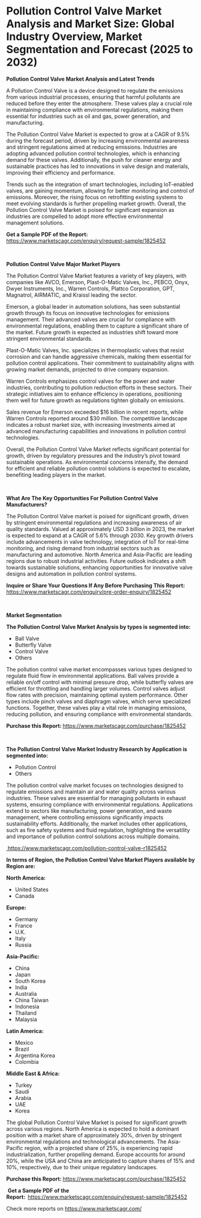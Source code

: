 <p><h1>Pollution Control Valve Market Analysis and Market Size: Global Industry Overview, Market Segmentation and Forecast (2025 to 2032)</h1></p><p><strong>Pollution Control Valve Market Analysis and Latest Trends</strong></p>
<p><p>A Pollution Control Valve is a device designed to regulate the emissions from various industrial processes, ensuring that harmful pollutants are reduced before they enter the atmosphere. These valves play a crucial role in maintaining compliance with environmental regulations, making them essential for industries such as oil and gas, power generation, and manufacturing.</p><p>The Pollution Control Valve Market is expected to grow at a CAGR of 9.5% during the forecast period, driven by increasing environmental awareness and stringent regulations aimed at reducing emissions. Industries are adopting advanced pollution control technologies, which is enhancing demand for these valves. Additionally, the push for cleaner energy and sustainable practices has led to innovations in valve design and materials, improving their efficiency and performance.</p><p>Trends such as the integration of smart technologies, including IoT-enabled valves, are gaining momentum, allowing for better monitoring and control of emissions. Moreover, the rising focus on retrofitting existing systems to meet evolving standards is further propelling market growth. Overall, the Pollution Control Valve Market is poised for significant expansion as industries are compelled to adopt more effective environmental management solutions.</p></p>
<p><strong>Get a Sample PDF of the Report:&nbsp;</strong> <a href="https://www.marketscagr.com/enquiry/request-sample/1825452?utm_campaign=3163&utm_medium=2&utm_source=Github&utm_content=ia&utm_term=09042025&utm_id=pollution-control-valve">https://www.marketscagr.com/enquiry/request-sample/1825452</a></p>
<p>&nbsp;</p>
<p><strong>Pollution Control Valve Major Market Players</strong></p>
<p><p>The Pollution Control Valve Market features a variety of key players, with companies like AVCO, Emerson, Plast-O-Matic Valves, Inc., PEBCO, Onyx, Dwyer Instruments, Inc., Warren Controls, Plattco Corporation, GPT, Magnatrol, AIRMATIC, and Kraissl leading the sector.</p><p>Emerson, a global leader in automation solutions, has seen substantial growth through its focus on innovative technologies for emissions management. Their advanced valves are crucial for compliance with environmental regulations, enabling them to capture a significant share of the market. Future growth is expected as industries shift toward more stringent environmental standards.</p><p>Plast-O-Matic Valves, Inc. specializes in thermoplastic valves that resist corrosion and can handle aggressive chemicals, making them essential for pollution control applications. Their commitment to sustainability aligns with growing market demands, projected to drive company expansion.</p><p>Warren Controls emphasizes control valves for the power and water industries, contributing to pollution reduction efforts in these sectors. Their strategic initiatives aim to enhance efficiency in operations, positioning them well for future growth as regulations tighten globally on emissions.</p><p>Sales revenue for Emerson exceeded $16 billion in recent reports, while Warren Controls reported around $30 million. The competitive landscape indicates a robust market size, with increasing investments aimed at advanced manufacturing capabilities and innovations in pollution control technologies. </p><p>Overall, the Pollution Control Valve Market reflects significant potential for growth, driven by regulatory pressures and the industry’s pivot toward sustainable operations. As environmental concerns intensify, the demand for efficient and reliable pollution control solutions is expected to escalate, benefiting leading players in the market.</p></p>
<p>&nbsp;</p>
<p><strong>What Are The Key Opportunities For Pollution Control Valve Manufacturers?</strong></p>
<p><p>The Pollution Control Valve market is poised for significant growth, driven by stringent environmental regulations and increasing awareness of air quality standards. Valued at approximately USD 3 billion in 2023, the market is expected to expand at a CAGR of 5.6% through 2030. Key growth drivers include advancements in valve technology, integration of IoT for real-time monitoring, and rising demand from industrial sectors such as manufacturing and automotive. North America and Asia-Pacific are leading regions due to robust industrial activities. Future outlook indicates a shift towards sustainable solutions, enhancing opportunities for innovative valve designs and automation in pollution control systems.</p></p>
<p><strong>Inquire or Share Your Questions If Any Before Purchasing This Report:</strong> <a href="https://www.marketscagr.com/enquiry/pre-order-enquiry/1825452?utm_campaign=3163&utm_medium=2&utm_source=Github&utm_content=ia&utm_term=09042025&utm_id=pollution-control-valve">https://www.marketscagr.com/enquiry/pre-order-enquiry/1825452</a></p>
<p>&nbsp;</p>
<p><strong>Market Segmentation</strong></p>
<p><strong>The Pollution Control Valve Market Analysis by types is segmented into:</strong></p>
<p><ul><li>Ball Valve</li><li>Butterfly Valve</li><li>Control Valve</li><li>Others</li></ul></p>
<p><p>The pollution control valve market encompasses various types designed to regulate fluid flow in environmental applications. Ball valves provide a reliable on/off control with minimal pressure drop, while butterfly valves are efficient for throttling and handling larger volumes. Control valves adjust flow rates with precision, maintaining optimal system performance. Other types include pinch valves and diaphragm valves, which serve specialized functions. Together, these valves play a vital role in managing emissions, reducing pollution, and ensuring compliance with environmental standards.</p></p>
<p><strong>Purchase this Report:&nbsp;</strong><a href="https://www.marketscagr.com/purchase/1825452?utm_campaign=3163&utm_medium=2&utm_source=Github&utm_content=ia&utm_term=09042025&utm_id=pollution-control-valve">https://www.marketscagr.com/purchase/1825452</a></p>
<p>&nbsp;</p>
<p><strong>The Pollution Control Valve Market Industry Research by Application is segmented into:</strong></p>
<p><ul><li>Pollution Control</li><li>Others</li></ul></p>
<p><p>The pollution control valve market focuses on technologies designed to regulate emissions and maintain air and water quality across various industries. These valves are essential for managing pollutants in exhaust systems, ensuring compliance with environmental regulations. Applications extend to sectors like manufacturing, power generation, and waste management, where controlling emissions significantly impacts sustainability efforts. Additionally, the market includes other applications, such as fire safety systems and fluid regulation, highlighting the versatility and importance of pollution control solutions across multiple domains.</p></p>
<p><a href="https://www.marketscagr.com/pollution-control-valve-r1825452?utm_campaign=3163&utm_medium=2&utm_source=Github&utm_content=ia&utm_term=09042025&utm_id=pollution-control-valve">&nbsp;https://www.marketscagr.com/pollution-control-valve-r1825452</a></p>
<p><strong>In terms of Region, the Pollution Control Valve Market Players available by Region are:</strong></p>
<p>
    <p> <strong> North America: </strong>
        <ul>
            <li>United States</li>
            <li>Canada</li>
        </ul>
        </p> 
    <p> <strong> Europe: </strong>
        <ul>
            <li>Germany</li>
            <li>France</li>
            <li>U.K.</li>
            <li>Italy</li>
            <li>Russia</li>
        </ul>
        </p> 
    <p> <strong> Asia-Pacific: </strong>
        <ul>
            <li>China</li>
            <li>Japan</li>
            <li>South Korea</li>
            <li>India</li>
            <li>Australia</li>
            <li>China Taiwan</li>
            <li>Indonesia</li>
            <li>Thailand</li>
            <li>Malaysia</li>
        </ul>
        </p> 
    <p> <strong> Latin America: </strong>
        <ul>
            <li>Mexico</li>
            <li>Brazil</li>
            <li>Argentina Korea</li>
            <li>Colombia</li>
        </ul>
        </p> 
    <p> <strong> Middle East & Africa: </strong>
        <ul>
            <li>Turkey</li>
            <li>Saudi</li>
            <li>Arabia</li>
            <li>UAE</li>
            <li>Korea</li>
        </ul>
    </p>
    </p>
<p><p>The global Pollution Control Valve Market is poised for significant growth across various regions. North America is expected to hold a dominant position with a market share of approximately 30%, driven by stringent environmental regulations and technological advancements. The Asia-Pacific region, with a projected share of 25%, is experiencing rapid industrialization, further propelling demand. Europe accounts for around 20%, while the USA and China are anticipated to capture shares of 15% and 10%, respectively, due to their unique regulatory landscapes.</p></p>
<p><strong>Purchase this Report: </strong><a href="https://www.marketscagr.com/purchase/1825452?utm_campaign=3163&utm_medium=2&utm_source=Github&utm_content=ia&utm_term=09042025&utm_id=pollution-control-valve">https://www.marketscagr.com/purchase/1825452</a></p>
<p>&nbsp;<strong>Get a Sample PDF of the Report:&nbsp;&nbsp;</strong><a href="https://www.marketscagr.com/enquiry/request-sample/1825452?utm_campaign=3163&utm_medium=2&utm_source=Github&utm_content=ia&utm_term=09042025&utm_id=pollution-control-valve">https://www.marketscagr.com/enquiry/request-sample/1825452</a></p>
<p><strong></strong></p>
<p>Check more reports on <a href="https://www.marketscagr.com/?utm_campaign=3163&utm_medium=2&utm_source=Github&utm_content=ia&utm_term=09042025&utm_id=pollution-control-valve">https://www.marketscagr.com/</a></p>